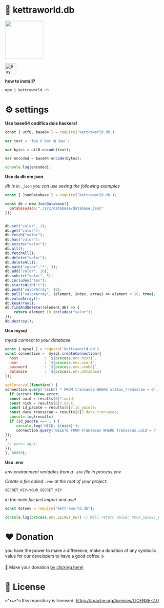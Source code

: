 # 🎑 kettraworld.db

<img src="https://media0.giphy.com/media/l49JMXqhPSZiaYNag/giphy.gif?cid=ecf05e47bsa3hf37bogyp6qno8kkx60gvvxq36hs4jfhjsop&rid=giphy.gif&ct=s" width="125" height="125">

<a href='https://ko-fi.com/Z8Z6BKCU0' target='_blank'><img height='36' style='border:0px;height:36px;' src='https://cdn.ko-fi.com/cdn/kofi3.png?v=3' border='0' alt='Buy Me a Coffee at ko-fi.com' /></a>

**how to install?**
```js
npm i kettraworld.db
```

# ⚙️ settings 

**Uso base64 codifica dois hackers!**
```js
const { utf8, base64 } = require('kettraworld.db')

var text = 'foo © bar 𝌆 baz';

var bytes = utf8.encode(text);

var encoded = base64.encode(bytes);

console.log(encoded);
```

**Uso da db em json**

_db is in `.json` you can use seeing the following examples_

```js
const { JsonDatabase } = require('kettraworld.db');

const db = new JsonDatabase({
  DatabaseJson:"./src/database/database.json"
});


db.set("valor", 1);
db.get("valor");
db.fetch("valor");
db.has("valor");
db.exists("valor");
db.all();
db.fetchAll();
db.delete("valor");
db.deleteAll();
db.math("valor","*", 3);
db.add("valor", 10);
db.substr("valor", 5);
db.includes("tes");
db.startsWith("t");
db.push("valorArray", 10);
db.pull("valorArray", (element, index, array) => element < 10, true); 
db.valueArray();
db.keyArray();
db.findAndDelete((element,db) => {
    return element.ID.includes("valor");
});
db.destroy();
```

**Uso mysql**

_mysql connect to your database_

```js
const { mysql } = require('kettraworld.db')
const connection =  mysql.createConnection({
  host            : `${process.env.host}`,
  user            : `${process.env.user}`,
  password        : `${process.env.senha}`,
  database        : `${process.env.database}`
});

setInterval(function() {
connection.query('SELECT * FROM transacao WHERE status_transacao = 0', function (error, results, fields) {
  if (error) throw error;
  const uuid = results[0]?.uuid;
  const nick = results[0]?.nick;
  const id_pacote = results[0]?.id_pacote;
  const data_transacao = results[0]?.data_transacao;
  console.log(results)
  if (id_pacote === 1 ) {
     console.log(`NICK: ${nick}`);
     connection.query('DELETE FROM transacao WHERE transacao.uuid = ?', [`${uuid}`] , function(err, rows, fields) {
});
}
 // parou aqui!
}); 
}, 60000);
```
**Uso .env**

_env environment variables from a `.env` file in process.env_

_Create a file called `.env` at the root of your project:_
```js
SECRET_KEY=YOUR_SECRET_KEY
```
_in the main file just import and use!_
```js
const dotenv = require("kettraworld.db");

console.log(process.env.SECRET_KEY) // Will return Value: YOUR_SECRET_KEY


```



# ❤️ Donation 

you have the power to make a difference, make a donation of any symbolic value for our developers to have a good coffee ☕

🌟 Make your donation [by clicking here!](https://ko-fi.com/sebastianjn007)

# 📃 License

ฅ^•ﻌ•^ฅ this repository is licensed: https://apache.org/licenses/LICENSE-2.0

